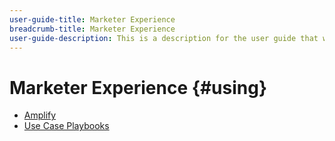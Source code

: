 ```yaml
---
user-guide-title: Marketer Experience
breadcrumb-title: Marketer Experience
user-guide-description: This is a description for the user guide that will be displayed on the landing page.
---
```


# Marketer Experience {#using}

+ [Amplify](amplify/overview.md)
+ [Use Case Playbooks](use-case-playbooks/overview.md)
